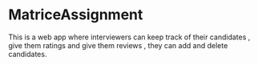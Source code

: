 # MatriceAssignment

This is a web app where interviewers can keep track of their candidates , give them ratings and give them reviews , they can add and delete candidates.
